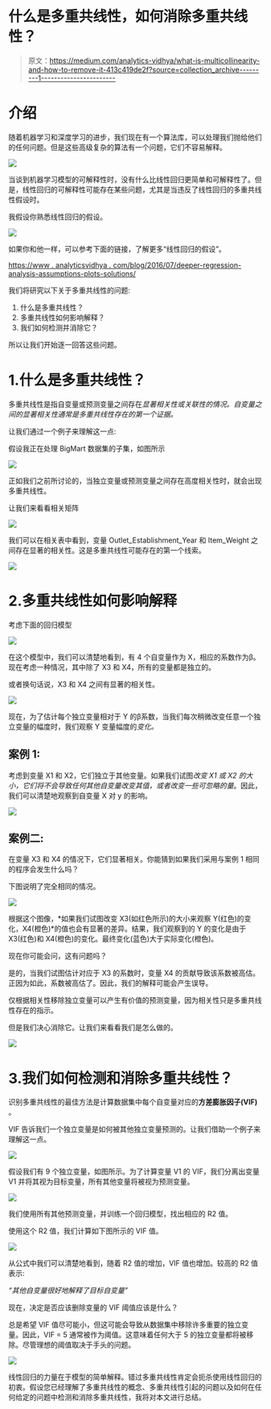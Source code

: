 # 什么是多重共线性，如何消除多重共线性？

> 原文：<https://medium.com/analytics-vidhya/what-is-multicollinearity-and-how-to-remove-it-413c419de2f?source=collection_archive---------1----------------------->

# 介绍

随着机器学习和深度学习的进步，我们现在有一个算法库，可以处理我们抛给他们的任何问题。但是这些高级复杂的算法有一个问题，它们不容易解释。

![](img/32c65e8d47430aa8ceca7f8ec870b5e9.png)

当谈到机器学习模型的可解释性时，没有什么比线性回归更简单和可解释性了。但是，线性回归的可解释性可能存在某些问题，尤其是当违反了线性回归的多重共线性假设时。

我假设你熟悉线性回归的假设。

![](img/12637c79ee49fd25dc12ccd324f98f7d.png)

如果你和他一样，可以参考下面的链接，了解更多“线性回归的假设”。

[https://www . analyticsvidhya . com/blog/2016/07/deeper-regression-analysis-assumptions-plots-solutions/](https://www.analyticsvidhya.com/blog/2016/07/deeper-regression-analysis-assumptions-plots-solutions/)

我们将研究以下关于多重共线性的问题:

1.  什么是多重共线性？
2.  多重共线性如何影响解释？
3.  我们如何检测并消除它？

所以让我们开始逐一回答这些问题。

# 1.什么是多重共线性？

多重共线性是指自变量或预测变量之间存在*显著相关性或关联性的情况。自变量之间的显著相关性通常是多重共线性存在的第一个证据。*

让我们通过一个例子来理解这一点:

假设我正在处理 BigMart 数据集的子集，如图所示

![](img/7d362bfa8e932b8663db24bc528f379d.png)

正如我们之前所讨论的，当独立变量或预测变量之间存在高度相关性时，就会出现多重共线性。

让我们来看看相关矩阵

![](img/e5487ba0e931f850b8709d39c2a8017d.png)

我们可以在相关表中看到，变量 Outlet_Establishment_Year 和 Item_Weight 之间存在显著的相关性。这是多重共线性可能存在的第一个线索。

![](img/2c09c4a53bab5f840248799f7f7fb4fa.png)

# 2.多重共线性如何影响解释

考虑下面的回归模型

![](img/4bd33951c3935812b39d915e5b806758.png)

在这个模型中，我们可以清楚地看到，有 4 个自变量作为 X，相应的系数作为β。现在考虑一种情况，其中除了 X3 和 X4，所有的变量都是独立的。

或者换句话说，X3 和 X4 之间有显著的相关性。

![](img/f5fc150f377742b2f55fc9805c7f2d04.png)

现在，为了估计每个独立变量相对于 Y 的β系数，当我们每次稍微改变任意一个独立变量的幅度时，我们观察 Y 变量幅度的*变化。*

## 案例 1:

考虑到变量 X1 和 X2，它们独立于其他变量。如果我们试图*改变 X1 或 X2 的大小，它们将不会导致任何其他自变量改变其值，或者改变一些可忽略的量*。因此，我们可以清楚地观察到自变量 X 对 y 的影响。

![](img/0d548da4fbd8d4efa4da1267393e5c2f.png)

## 案例二:

在变量 X3 和 X4 的情况下，它们显著相关。你能猜到如果我们采用与案例 1 相同的程序会发生什么吗？

下图说明了完全相同的情况。

![](img/b5fbc700f0f681c276986cf7c6863dbe.png)

根据这个图像，*如果我们试图改变 X3(如红色所示)的大小来观察 Y(红色)的变化，X4(橙色)*的值也会有显著的差异。结果，我们观察到的 Y 的变化是由于 X3(红色)和 X4(橙色)的变化。最终变化(蓝色)大于实际变化(橙色)。

现在你可能会问，这有问题吗？

是的，当我们试图估计对应于 X3 的系数时，变量 X4 的贡献导致该系数被高估。正因为如此，系数被高估了。因此，我们的解释可能会产生误导。

仅根据相关性移除独立变量可以产生有价值的预测变量，因为相关性只是多重共线性存在的指示。

但是我们决心消除它。让我们来看看我们是怎么做的。

![](img/a36dbb5ac83961a44591a9d1b43cd1a5.png)

# 3.我们如何检测和消除多重共线性？

识别多重共线性的最佳方法是计算数据集中每个自变量对应的**方差膨胀因子(VIF)** 。

VIF 告诉我们一个独立变量是如何被其他独立变量预测的。让我们借助一个例子来理解这一点。

![](img/0a01244cbefb6881185ced0d01352b94.png)

假设我们有 9 个独立变量，如图所示。为了计算变量 V1 的 VIF，我们分离出变量 V1 并将其视为目标变量，所有其他变量将被视为预测变量。

![](img/ac6a58ed765db705c23d979cd3972326.png)

我们使用所有其他预测变量，并训练一个回归模型，找出相应的 R2 值。

使用这个 R2 值，我们计算如下图所示的 VIF 值。

![](img/364f903de6528ce9b63e3f1dd0d6e4e8.png)

从公式中我们可以清楚地看到，随着 R2 值的增加，VIF 值也增加。较高的 R2 值表示:

*“其他自变量很好地解释了目标自变量”*

现在，决定是否应该删除变量的 VIF 阈值应该是什么？

总是希望 VIF 值尽可能小，但这可能会导致从数据集中移除许多重要的独立变量。因此，VIF = 5 通常被作为阈值。这意味着任何大于 5 的独立变量都将被移除。尽管理想的阈值取决于手头的问题。

![](img/8882da10169e467f14df028f796f3cb9.png)

线性回归的力量在于模型的简单解释。错过多重共线性肯定会扼杀使用线性回归的初衷。假设您已经理解了多重共线性的概念、多重共线性引起的问题以及如何在任何给定的问题中检测和消除多重共线性，我将对本文进行总结。